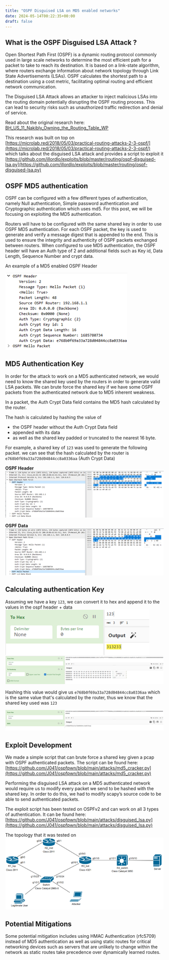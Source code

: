 ```yaml
---
title: "OSPF Disguised LSA on MD5 enabled networks"
date: 2024-05-14T00:22:35+00:00
draft: false
---
```


## **What is the OSPF Disguised LSA Attack ?**

Open Shortest Path First (OSPF) is a dynamic routing protocol commonly used in large scale networks to determine the most efficient path for a packet to take to reach its destination. It is based on a link-state algorithm, where routers exchange information about network topology through Link State Advertisements (LSAs). OSPF calculates the shortest path to a destination using a cost metric, facilitating optimal routing and efficient network communication.

The Disguised LSA Attack allows an attacker to inject malicious LSAs into the routing domain potentially disrupting the OSPF routing process. This can lead to security risks such as unauthorized traffic redirection and denial of service.

Read about the original research here: 
[BH_US_11_Nakibly_Owning_the_Routing_Table_WP](https://media.blackhat.com/bh-us-11/Nakibly/BH_US_11_Nakibly_Owning_the_Routing_Table_WP.pdf)


This research was built on top on [https://microlab.red/2018/05/03/practical-routing-attacks-2-3-ospf/](https://microlab.red/2018/05/03/practical-routing-attacks-2-3-ospf/) which talks about the disguised LSA attack and provides a script to exploit it [https://github.com/illordlo/exploits/blob/master/routing/ospf-disguised-lsa.py](https://github.com/illordlo/exploits/blob/master/routing/ospf-disguised-lsa.py)

## **OSPF MD5 authentication**

OSPF can be configured with a few different types of authentication, namely Null authentication, Simple password authentication and Cryptographic authentication which uses md5. For this post, we will be focusing on exploiting the MD5 authentication. 

Routers will have to be configured with the same shared key in order to use OSPF MD5 authentication. For each OSPF packet, the key is used to generate and verify a message digest that is appended to the end. This is used to ensure the integrity and authenticity of OSPF packets exchanged between routers. When configured to use MD5 authentication, the OSPF header will have an Auth type of 2 and additional fields such as Key id, Data Length, Sequence Number and crypt data.

An example of a MD5 enabled OSPF Header

![ospf-md5-header](/images/ospf/ospf-md5-header.png)

## **MD5 Authentication Key**

In order for the attack to work on a MD5 authenticated network, we would need to know the shared key used by the routers in order to generate valid LSA packets. We can brute force the shared key if we have some OSPF packets from the authenticated network due to MD5 inherent weakness. 

In a packet, the Auth Crypt Data field contains the MD5 hash calculated by the router. 

The hash is calculated by hashing the value of 
- the OSPF header without the Auth Crypt Data field 
- appended with its data 
- as well as the shared key padded or truncated to the nearest 16 byte.

For example, a shared key of `123` was used to generate the following packet. we can see that the hash calculated by the router is `e768b0f69a33a728d04844cc8a0336aa` (Auth Crypt Data)

**OSPF Header**
![image info](/images/ospf/ospf-header.png)

**OSPF Data**
![image info](/images/ospf/ospf-data.png)


## **Calculating authentication Key**

Assuming we have a key `123`, we can convert it to hex and append it to the values in the ospf header + data
![image info](/images/ospf/ospf-hexkey.png)
![image info](/images/ospf/ospf-append-data.png)


Hashing this value would give us `e768b0f69a33a728d04844cc8a0336aa` which is the same value that's calculated by the router, thus we know that the shared key used was `123`

![image info](/images/ospf/ospf-hash.png)

## **Exploit Development**

We made a simple script that can brute force a shared key given a pcap with OSPF authenticated packets. The script can be found here:
[https://github.com/J041/ospfpwn/blob/main/attacks/md5_cracker.py](https://github.com/J041/ospfpwn/blob/main/attacks/md5_cracker.py)

Performing the disguised LSA attack on a MD5 authenticated network would require us to modify every packet we send to be hashed with the shared key. In order to do this, we had to modify scapy’s source code to be able to send authenticated packets. 

The exploit script has been tested on OSPFv2 and can work on all 3 types of authentication. It can be found here: [https://github.com/J041/ospfpwn/blob/main/attacks/disguised_lsa.py](https://github.com/J041/ospfpwn/blob/main/attacks/disguised_lsa.py)

The topology that it was tested on
![ospf-topology](/images/ospf/ospf-topology.png)


## **Potential Mitigations**

Some potential mitigation includes using HMAC Authentication (rfc5709) instead of MD5 authentication as well as using static routes for critical networking devices such as servers that are unlikely to change within the network as static routes take precedence over dynamically learned routes.

